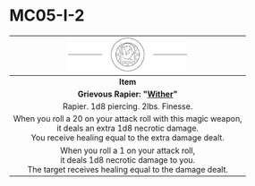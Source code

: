 # MC05-I-2

| <img src="../images/card-icons/familia-vulpes.png" height="60" /> |
|:---:|
| **Item** |
| **Grievous Rapier: "[Wither](../items/magic/wither.md)"** |
| Rapier. 1d8 piercing. 2lbs. Finesse. |
| When you roll a 20 on your attack roll with this magic weapon,<br>it deals an extra 1d8 necrotic damage.<br>You receive healing equal to the extra damage dealt. |
| When you roll a 1 on your attack roll,<br>it deals 1d8 necrotic damage to you.<br>The target receives healing equal to the damage dealt. |

